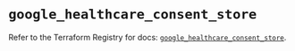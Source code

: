 # `google_healthcare_consent_store`

Refer to the Terraform Registry for docs: [`google_healthcare_consent_store`](https://registry.terraform.io/providers/hashicorp/google/6.49.3/docs/resources/healthcare_consent_store).
